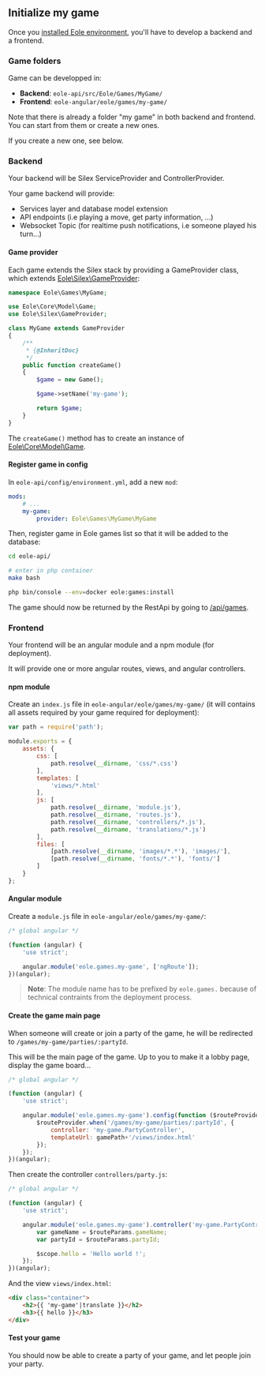 ## Initialize my game

Once you [installed Eole environment](./install), you'll have to develop a backend and a frontend.


### Game folders

Game can be developped in:

- **Backend**: `eole-api/src/Eole/Games/MyGame/`
- **Frontend**: `eole-angular/eole/games/my-game/`

Note that there is already a folder "my game" in both backend and frontend. You can start from them or create a new ones.

If you create a new one, see below.


### Backend

Your backend will be Silex ServiceProvider and ControllerProvider.

Your game backend will provide:

- Services layer and database model extension
- API endpoints (i.e playing a move, get party information, ...)
- Websocket Topic (for realtime push notifications, i.e someone played his turn...)


#### Game provider

Each game extends the Silex stack by providing a GameProvider class, which extends [Eole\Silex\GameProvider](https://github.com/eole-io/eole-api/blob/dev/src/Eole/Silex/GameProvider.php):

``` php
namespace Eole\Games\MyGame;

use Eole\Core\Model\Game;
use Eole\Silex\GameProvider;

class MyGame extends GameProvider
{
    /**
     * {@InheritDoc}
     */
    public function createGame()
    {
        $game = new Game();

        $game->setName('my-game');

        return $game;
    }
}
```

The `createGame()` method has to create an instance of [Eole\Core\Model\Game](https://github.com/eole-io/eole-api/blob/dev/src/Eole/Core/Model/Game.php).


#### Register game in config

In `eole-api/config/environment.yml`, add a new `mod`:

``` yml
mods:
    # ...
    my-game:
        provider: Eole\Games\MyGame\MyGame
```

Then, register game in Eole games list so that it will be added to the database:

``` bash
cd eole-api/

# enter in php container
make bash

php bin/console --env=docker eole:games:install
```

The game should now be returned by the RestApi by going to [/api/games](http://0.0.0.0:8480/api-docker.php/api/games).


### Frontend

Your frontend will be an angular module and a npm module (for deployment).

It will provide one or more angular routes, views, and angular controllers.


#### npm module

Create an `index.js` file in `eole-angular/eole/games/my-game/`
(it will contains all assets required by your game required for deployment):

``` js
var path = require('path');

module.exports = {
    assets: {
        css: [
            path.resolve(__dirname, 'css/*.css')
        ],
        templates: [
            'views/*.html'
        ],
        js: [
            path.resolve(__dirname, 'module.js'),
            path.resolve(__dirname, 'routes.js'),
            path.resolve(__dirname, 'controllers/*.js'),
            path.resolve(__dirname, 'translations/*.js')
        ],
        files: [
            [path.resolve(__dirname, 'images/*.*'), 'images/'],
            [path.resolve(__dirname, 'fonts/*.*'), 'fonts/']
        ]
    }
};
```


#### Angular module

Create a `module.js` file in `eole-angular/eole/games/my-game/`:

``` js
/* global angular */

(function (angular) {
    'use strict';

    angular.module('eole.games.my-game', ['ngRoute']);
})(angular);
```

> **Note**:
> The module name has to be prefixed by `eole.games.`
> because of technical contraints from the deployment process.


#### Create the game main page

When someone will create or join a party of the game,
he will be redirected to `/games/my-game/parties/:partyId`.

This will be the main page of the game.
Up to you to make it a lobby page, display the game board...

``` js
/* global angular */

(function (angular) {
    'use strict';

    angular.module('eole.games.my-game').config(function ($routeProvider, gamePath) {
        $routeProvider.when('/games/my-game/parties/:partyId', {
            controller: 'my-game.PartyController',
            templateUrl: gamePath+'/views/index.html'
        });
    });
})(angular);
```

Then create the controller `controllers/party.js`:

``` js
/* global angular */

(function (angular) {
    'use strict';

    angular.module('eole.games.my-game').controller('my-game.PartyController', function ($scope, $routeParams) {
        var gameName = $routeParams.gameName;
        var partyId = $routeParams.partyId;

        $scope.hello = 'Hello world !';
    });
})(angular);
```

And the view `views/index.html`:

``` html
<div class="container">
    <h2>{{ 'my-game'|translate }}</h2>
    <h3>{{ hello }}</h3>
</div>
```


#### Test your game

You should now be able to create a party of your game, and let people join your party.
